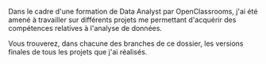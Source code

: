 Dans le cadre d'une formation de Data Analyst par OpenClassrooms, j'ai été amené à travailler sur différents projets me permettant d'acquérir des compétences relatives à l'analyse de données.

Vous trouverez, dans chacune des branches de ce dossier, les versions finales de tous les projets que j'ai réalisés.
